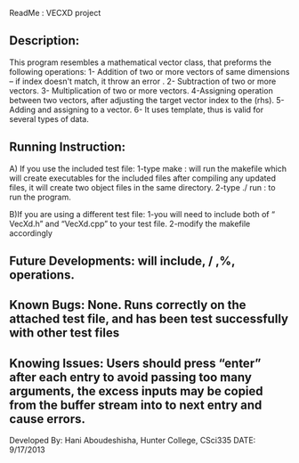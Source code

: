 
ReadMe :  VECXD project

Description:
-------------- 

This program resembles  a mathematical vector class, that preforms the following operations:
1- Addition of two or more vectors of  same dimensions – if index doesn't match, it throw an error  .
2- Subtraction of two or more vectors.
3- Multiplication of two or more vectors.
4-Assigning operation between two vectors, after adjusting the target vector index to the (rhs).
5- Adding and assigning to a vector.
6- It uses template, thus is valid for several types of data.

Running Instruction:
-------------------------
A) If you use the included test file: 
1-type   make : will run the makefile which will create executables for the included files after compiling any updated files, it will create two object files in the same directory.
2-type   ./ run   : to run the program.

B)If you are using a different test file:
1-you will need to include both of “ VecXd.h” and “VecXd.cpp” to your test file.
2-modify the makefile accordingly 

Future Developments: will include,  / ,%, operations.
------------------------

Known Bugs:  None. Runs correctly on the attached test file, and has been test successfully with other test files
---------------  

Knowing Issues: Users should press “enter” after each entry to avoid passing too many arguments, the excess inputs may be copied from the buffer stream into to next entry and cause errors.
-------------------

Developed By: Hani Aboudeshisha, Hunter College, CSci335
DATE: 9/17/2013
